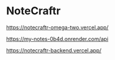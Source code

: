 # NoteCraftr

https://notecraftr-omega-two.vercel.app/

https://my-notes-0b4d.onrender.com/api

https://notecraftr-backend.vercel.app/
